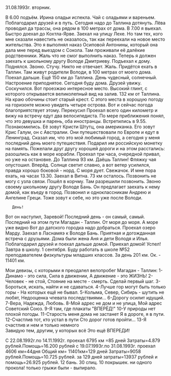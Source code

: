 31.08.1993г. вторник.

В 6.00 подъём. Ирина оладьи испекла. Чай с оладьями и вареньем. Поблагодарил друзей и в путь. Сегодня надо до Таллина дотянуть. Лёва проводил да трассы, она рядом в 100 метрах от дома. В 7.00 я выехал.
  Быстро доехал до Кохтла-Ярве. Заехал на улицу Лехе. Но там тех, кого мне сказали навестить не оказалось, так как переехали на новое место жительства. Это я выполнял наказ Осиповой Антонины, который она дала мне перед выездом с Сокола. Там проживали её далёкие родственники. Жаль что не смог выполнить наказ.
  Теперь я должен заехать к школьному другу Володе Дмитриеву. Подъехал к дому. Поднялся. Звоню. Стучу. Никто не отвечает. Жаль. Придётся ехать в Таллин. Там живут родители Володи, в 100 метрах от моего дома.
  Поехал дальше. Ещё 150 км до Таллина. День чудесный, солнечный. Настроение приподнятое. Сегодня буду дома. Друзей увижу. Соскучился.
   Вот проезжаю интересное место. Высокий глинт, с которого открывается великолепный вид на залив. 132 км от Таллина. На краю обочины стоит старый крест. С этого места в хорошую погоду на горизонте можно увидеть четыре острова. Вот и сейчас погода благоприятствует этому. Перекусил
  Проехал всего один километр и вижу на встречу едут два велосипедиста. По мере приближения понял, что это девушка и парень, оба иностранцы. Встретились в 9.55. Познакомились. Её зовут Кристи Штутц, она американка. Его зовут Крис Галум, он с Австралии. Они путешествовали по Европе и едут в Ленинград. Сказал им, что это мой любимый город, а сегодня у меня последний день моего путешествия. Подарил им российскую монетку на память. Пожелали друг другу хорошей дороги и на этом расстались: разошлись как в море корабли.
    Проехал три часа, очередной привал, но уже на остановке. До Таллина 93 км. Даёшь Таллин! Фляжку чая опустошил. Вперёд. Солнце светит славно, а вот ветер усилился, правда хорошо боковой - норд. С моря дует. Свежачок.
  И мне пора ехать, на часах 13.30. 
  Заехал в Витна. 73 км осталось. Позвонить не могу с узла связи. Пошёл в корчму. Там разрешили позвонить. Звоню своему школьному другу Володе Бань. Он предлагает заехать к нему домой, как въеду в город. Позвонил и одноклассникам Андрею и Ангелине Греци. Тоже зовут к себе, но это уже после Володи.

       День!
  Вот он наступил, Заревой!
  Последний день - он самый, самый.
  Последний на этом пути Магадан - Таллин. 
  От моря до моря.
  А море уже видно
  Вот до датского городка надо добраться. 
    Проехал озеро Марду. Заехал в Ласнамяэ к Володе Бань. Приятная и догожданная встреча с друзьями. Дома были жена Аня и дети Володя и Илья. Поблагодарил друзей и поехал дальше домой. 
  Приехал домой! Успел! Завтра в школу. 1 сентября. Буду работать в школе №52 преподавателем физкультуры младших классов.
  За день 201 км. Ок. - 11401 км.

Мои девизы, с которыми я преодалел велопробег Магадан - Таллин:
         1-Динамо - это сила,
          Сила в движении,
          А движение - это ЖИЗНЬ!
         2-Человек - не стой,
         Стояние на месте - смерть.
         Сделай первый шаг.
         3- Бороться, искать, найти и не сдаваться.
         4-Лучше гор могут быть только горы -
           На которых ещё не бывал.
         5-Колыма, Север, Сибирь - шутить не любят, 
          Недооценка чпевата последствиями...
         6-Дорогу осилит идущий.
         7-Вера, Надежда, Любовь.
         8-Мой адрес не дом и не улица, 
          Мой адрес Советский Союз.
         9-Я там, где плакаты "ВПЕРЁД!"
        10-У природы нет плохой погоды.
        11-Старость меня дома не застанет
         Я в дороге, я в пути.
        12-Счастлив тот, кто устал в пути
          Сто дорог готов пройти...
        13-Я счастлив и нем и только немного                         
          Завидую тем, другим, у которых всё
          Это ещё ВПЕРЕДИ!
       
С 22.08.1992г.по 14.11.1992г. проехал 6795 км =85 дней
Затраты=4.879 рублей.Помощь=16.200 рублей
с 19.07.1993г.по 31.08.1993г. проехал 4606 км=44дня
Общий км=
                                      11401км=129 дней
Затраты=9058 рублей.Помощь=10.725 рублей.
за 129 дней затраты=13937 рублей и помощь=26.925 рублей.
12 бань.
30 спиц.
10 покрышек.
ни одного прокола! только грыжи были - выпирало.
